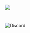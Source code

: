 ![](https://komarev.com/ghpvc/?username=atl1337&color=800080)

<div align="center">
  <a href="https://github.com/atl1337">
    <br>
  </a>
</div>

![Discord](https://img.shields.io/badge/Discord-atll.-blue?style=for-the-badge&logo=discord)
